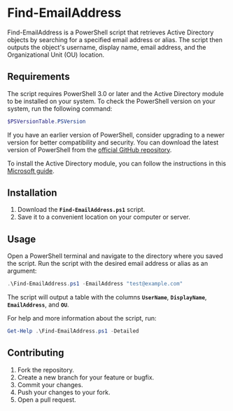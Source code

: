 # Find-EmailAddress
Find-EmailAddress is a PowerShell script that retrieves Active Directory objects by searching for a specified email address or alias. The script then outputs the object's username, display name, email address, and the Organizational Unit (OU) location.

## Requirements
The script requires PowerShell 3.0 or later and the Active Directory module to be installed on your system. To check the PowerShell version on your system, run the following command:
```powershell
$PSVersionTable.PSVersion
```
If you have an earlier version of PowerShell, consider upgrading to a newer version for better compatibility and security. You can download the latest version of PowerShell from the [official GitHub repository](https://github.com/PowerShell/PowerShell).

To install the Active Directory module, you can follow the instructions in this [Microsoft guide](https://docs.microsoft.com/en-us/powershell/scripting/install/installing-windows-powershell?view=powershell-7.1#installing-the-active-directory-module).

## Installation
1. Download the **`Find-EmailAddress.ps1`** script.
2. Save it to a convenient location on your computer or server.

## Usage
Open a PowerShell terminal and navigate to the directory where you saved the script. Run the script with the desired email address or alias as an argument:

```powershell
.\Find-EmailAddress.ps1 -EmailAddress "test@example.com"
```

The script will output a table with the columns **`UserName`**, **`DisplayName`**, **`EmailAddress`**, and **`OU`**.

For help and more information about the script, run:
```powershell
Get-Help .\Find-EmailAddress.ps1 -Detailed
```

## Contributing
1. Fork the repository.
2. Create a new branch for your feature or bugfix.
3. Commit your changes.
4. Push your changes to your fork.
5. Open a pull request.
